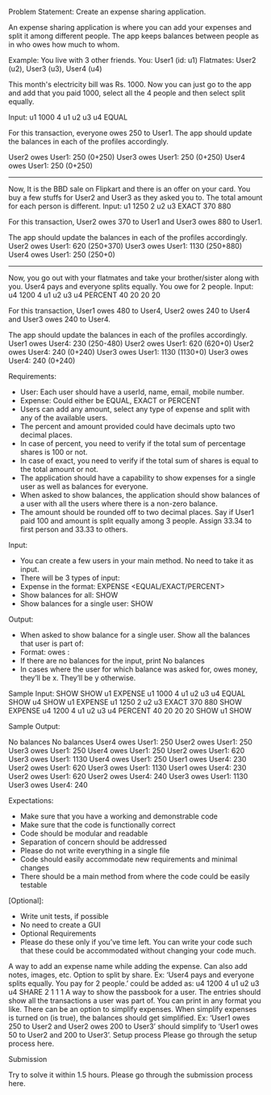 Problem Statement:
Create an expense sharing application.

An expense sharing application is where you can add your expenses and split it among different people. The app keeps balances between people as in who owes how much to whom.

Example:
You live with 3 other friends.
You: User1 (id: u1)
Flatmates: User2 (u2), User3 (u3), User4 (u4)

This month's electricity bill was Rs. 1000.
Now you can just go to the app and add that you paid 1000,
select all the 4 people and then select split equally.

Input: u1 1000 4 u1 u2 u3 u4 EQUAL

For this transaction, everyone owes 250 to User1.
The app should update the balances in each of the profiles accordingly.

User2 owes User1: 250 (0+250)
User3 owes User1: 250 (0+250)
User4 owes User1: 250 (0+250)

---

Now, It is the BBD sale on Flipkart and there is an offer on your card.
You buy a few stuffs for User2 and User3 as they asked you to.
The total amount for each person is different.
Input: u1 1250 2 u2 u3 EXACT 370 880

For this transaction, User2 owes 370 to User1 and User3 owes 880 to User1.

The app should update the balances in each of the profiles accordingly.
User2 owes User1: 620 (250+370)
User3 owes User1: 1130 (250+880)
User4 owes User1: 250 (250+0)

---

Now, you go out with your flatmates and take your brother/sister along with you.
User4 pays and everyone splits equally. You owe for 2 people.
Input: u4 1200 4 u1 u2 u3 u4 PERCENT 40 20 20 20

For this transaction, User1 owes 480 to User4, User2 owes 240 to User4 and User3 owes 240 to User4.

The app should update the balances in each of the profiles accordingly.
User1 owes User4: 230 (250-480)
User2 owes User1: 620 (620+0)
User2 owes User4: 240 (0+240)
User3 owes User1: 1130 (1130+0)
User3 owes User4: 240 (0+240)

Requirements:
- User: Each user should have a userId, name, email, mobile number.
- Expense: Could either be EQUAL, EXACT or PERCENT
- Users can add any amount, select any type of expense and split with any of the available users.
- The percent and amount provided could have decimals upto two decimal places.
- In case of percent, you need to verify if the total sum of percentage shares is 100 or not.
- In case of exact, you need to verify if the total sum of shares is equal to the total amount or not.
- The application should have a capability to show expenses for a single user as well as balances for everyone.
- When asked to show balances, the application should show balances of a user with all the users where there is a non-zero balance.
- The amount should be rounded off to two decimal places. Say if User1 paid 100 and amount is split equally among 3 people. Assign 33.34 to first person and 33.33 to others.

Input:
- You can create a few users in your main method. No need to take it as input.
- There will be 3 types of input:
- Expense in the format: EXPENSE <user-id-of-person-who-paid> <no-of-users> <space-separated-list-of-users> <EQUAL/EXACT/PERCENT> <space-separated-values-in-case-of-non-equal>
- Show balances for all: SHOW
- Show balances for a single user: SHOW <user-id>

Output:
- When asked to show balance for a single user. Show all the balances that user is part of:
- Format: <user-id-of-x> owes <user-id-of-y>: <amount>
- If there are no balances for the input, print No balances
- In cases where the user for which balance was asked for, owes money, they’ll be x. They’ll be y otherwise.

Sample Input:
SHOW
SHOW u1
EXPENSE u1 1000 4 u1 u2 u3 u4 EQUAL
SHOW u4
SHOW u1
EXPENSE u1 1250 2 u2 u3 EXACT 370 880
SHOW
EXPENSE u4 1200 4 u1 u2 u3 u4 PERCENT 40 20 20 20
SHOW u1
SHOW

Sample Output:

No balances
No balances
User4 owes User1: 250
User2 owes User1: 250
User3 owes User1: 250
User4 owes User1: 250
User2 owes User1: 620
User3 owes User1: 1130
User4 owes User1: 250
User1 owes User4: 230
User2 owes User1: 620
User3 owes User1: 1130
User1 owes User4: 230
User2 owes User1: 620
User2 owes User4: 240
User3 owes User1: 1130
User3 owes User4: 240

Expectations:

- Make sure that you have a working and demonstrable code
- Make sure that the code is functionally correct
- Code should be modular and readable
- Separation of concern should be addressed
- Please do not write everything in a single file
- Code should easily accommodate new requirements and minimal changes
- There should be a main method from where the code could be easily testable


[Optional]:
- Write unit tests, if possible
- No need to create a GUI
- Optional Requirements
- Please do these only if you’ve time left. You can write your code such that these could be accommodated without changing your code much.

A way to add an expense name while adding the expense. Can also add notes, images, etc.
Option to split by share. Ex: ‘User4 pays and everyone splits equally. You pay for 2 people.’ could be added as: u4 1200 4 u1 u2 u3 u4 SHARE 2 1 1 1
A way to show the passbook for a user. The entries should show all the transactions a user was part of. You can print in any format you like.
There can be an option to simplify expenses. When simplify expenses is turned on (is true), the balances should get simplified. Ex: ‘User1 owes 250 to User2 and User2 owes 200 to User3’ should simplify to ‘User1 owes 50 to User2 and 200 to User3’.
Setup process
Please go through the setup process here.

Submission

Try to solve it within 1.5 hours.
Please go through the submission process here.